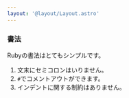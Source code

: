 ```yaml
---
layout: '@layout/Layout.astro'
---
```

### 書法
Rubyの書法はとてもシンプルです。
1. 文末にセミコロンはいりません。
1. `#`でコメントアウトができます。
1. インデントに関する制約はありません。